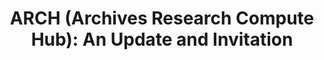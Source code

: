 ---
abstract: null
creators:
- Thomas Padilla
date: null
document_url: null
grand_parent: iPRES
institutions: []
keywords: []
landing_page_url: https://osf.io/3evmd/
language: eng
layout: publication
license: CC-BY 4.0 International
notes_url: null
parent: iPRES 2022
publication_type: lightning talk
size: null
slides_url: https://osf.io/download/5fxhk/
source_name: iPRES:osf:3evmd
stream_url: https://youtu.be/eW6PsVnyI2k?t=4266
title: 'ARCH (Archives Research Compute Hub): An Update and Invitation'
year: 2022
---